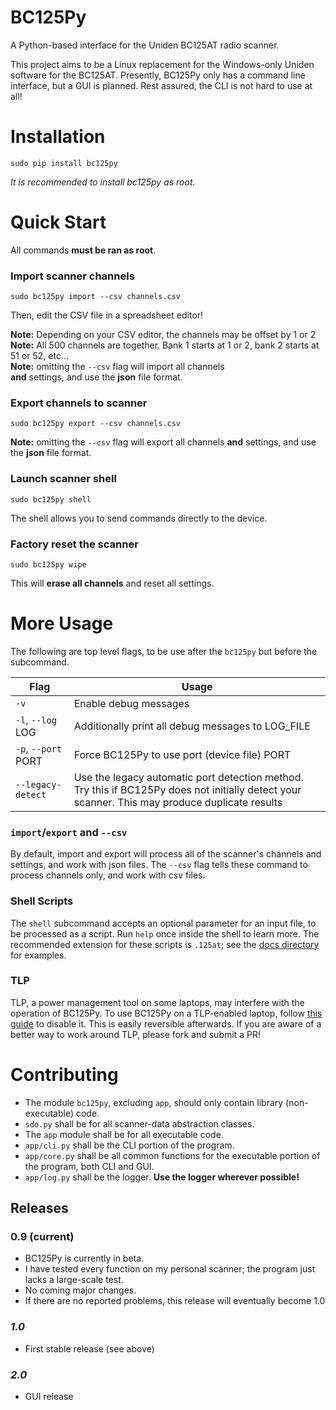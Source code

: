 # BC125Py

A Python-based interface for the Uniden BC125AT radio scanner.

This project aims to be a Linux replacement for the Windows-only
Uniden software for the BC125AT. Presently, BC125Py only has a
command line interface, but a GUI is planned. Rest assured, the
CLI is not hard to use at all!


# Installation

`sudo pip install bc125py`

*It is recommended to install bc125py as root.*


# Quick Start

All commands **must be ran as root**.

### Import scanner channels

`sudo bc125py import --csv channels.csv`

Then, edit the CSV file in a spreadsheet editor!

**Note:** Depending on your CSV editor, the channels may be offset by 1 or 2  
**Note:** All 500 channels are together. Bank 1 starts at 1 or 2, bank 2 starts at 51 or 52, etc...  
**Note:** omitting the `--csv` flag will import all channels  
**and** settings, and use the **json** file format.

### Export channels to scanner

`sudo bc125py export --csv channels.csv`

**Note:** omitting the `--csv` flag will export all channels
**and** settings, and use the **json** file format.

### Launch scanner shell

`sudo bc125py shell`

The shell allows you to send commands directly to the device.

### Factory reset the scanner

`sudo bc125py wipe`

This will **erase all channels** and reset all settings.


# More Usage

The following are top level flags, to be use after the
`bc125py` but before the subcommand.

| Flag | Usage |
| --- | --- |
| `-v` | Enable debug messages |
| `-l`, `--log` LOG | Additionally print all debug messages to LOG_FILE |
| `-p`, `--port` PORT | Force BC125Py to use port (device file) PORT |
| `--legacy-detect` | Use the legacy automatic port detection method. Try this if BC125Py does not initially detect your scanner. This may produce duplicate results |

### `import`/`export` and `--csv`

By default, import and export will process all of the scanner's channels
and settings, and work with json files. The `--csv` flag tells these
command to process channels only, and work with csv files.

### Shell Scripts

The `shell` subcommand accepts an optional parameter for an input file,
to be processed as a script. Run `help` once inside the shell to learn
more. The recommended extension for these scripts is `.125at`; see
the [docs directory](docs/) for examples.

### TLP

TLP, a power management tool on some laptops,
may interfere with the operation of BC125Py.
To use BC125Py on a TLP-enabled laptop, follow
[this guide](https://askubuntu.com/questions/1239176/how-to-disable-tlp)
to disable it. This is easily reversible afterwards.
If you are aware of a better way to work around TLP, please fork and submit a PR!


# Contributing

* The module `bc125py`, excluding `app`, should only contain library (non-executable) code.
* `sdo.py` shall be for all scanner-data abstraction classes.
* The `app` module shall be for all executable code.
* `app/cli.py` shall be the CLI portion of the program.
* `app/core.py` shall be all common functions for the executable portion of the program, both CLI and GUI.
* `app/log.py` shall be the logger. **Use the logger wherever possible!**

## Releases

### 0.9 (current)

* BC125Py is currently in beta.
* I have tested every function on my personal scanner; the program just lacks a large-scale test.
* No coming major changes.
* If there are no reported problems, this release will eventually become 1.0

### *1.0*

* First stable release (see above)

### *2.0*

* GUI release
